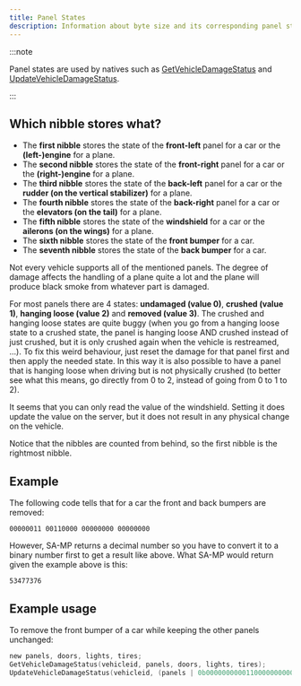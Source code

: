 ```yaml
---
title: Panel States
description: Information about byte size and its corresponding panel state bits.
---
```


:::note

Panel states are used by natives such as [GetVehicleDamageStatus](../functions/GetVehicleDamageStatus) and [UpdateVehicleDamageStatus](../functions/UpdateVehicleDamageStatus).

:::

## Which nibble stores what?

- The **first nibble** stores the state of the **front-left** panel for a car or the **(left-)engine** for a plane.
- The **second nibble** stores the state of the **front-right** panel for a car or the **(right-)engine** for a plane.
- The **third nibble** stores the state of the **back-left** panel for a car or the **rudder (on the vertical stabilizer)** for a plane.
- The **fourth nibble** stores the state of the **back-right** panel for a car or the **elevators (on the tail)** for a plane.
- The **fifth nibble** stores the state of the **windshield** for a car or the **ailerons (on the wings)** for a plane.
- The **sixth nibble** stores the state of the **front bumper** for a car.
- The **seventh nibble** stores the state of the **back bumper** for a car.

Not every vehicle supports all of the mentioned panels. The degree of damage affects the handling of a plane quite a lot and the plane will produce black smoke from whatever part is damaged.

For most panels there are 4 states: **undamaged (value 0)**, **crushed (value 1)**, **hanging loose (value 2)** and **removed (value 3)**. The crushed and hanging loose states are quite buggy (when you go from a hanging loose state to a crushed state, the panel is hanging loose AND crushed instead of just crushed, but it is only crushed again when the vehicle is restreamed, ...). To fix this weird behaviour, just reset the damage for that panel first and then apply the needed state. In this way it is also possible to have a panel that is hanging loose when driving but is not physically crushed (to better see what this means, go directly from 0 to 2, instead of going from 0 to 1 to 2).

It seems that you can only read the value of the windshield. Setting it does update the value on the server, but it does not result in any physical change on the vehicle.

Notice that the nibbles are counted from behind, so the first nibble is the rightmost nibble.

## Example

The following code tells that for a car the front and back bumpers are removed:

`00000011 00110000 00000000 00000000`

However, SA-MP returns a decimal number so you have to convert it to a binary number first to get a result like above. What SA-MP would return given the example above is this:

`53477376`

## Example usage

To remove the front bumper of a car while keeping the other panels unchanged:

```c
new panels, doors, lights, tires;
GetVehicleDamageStatus(vehicleid, panels, doors, lights, tires);
UpdateVehicleDamageStatus(vehicleid, (panels | 0b00000000001100000000000000000000), doors, lights, tires); // The '0b' part means that the following number is in binary. Just the same way that '0x' indicates a hexadecimal number.
```
